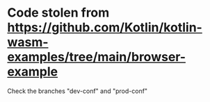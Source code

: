 # Code stolen from https://github.com/Kotlin/kotlin-wasm-examples/tree/main/browser-example
Check the branches "dev-conf" and "prod-conf"